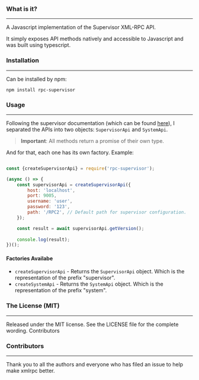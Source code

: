 ### What is it?
___

A Javascript implementation of the Supervisor XML-RPC API.  

It simply exposes API methods natively and accessible to Javascript and was built using typescript.

### Installation
___

Can be installed by npm:
```shell
npm install rpc-supervisor
```

### Usage
___
Following the supervisor documentation (which can be found [here](http://supervisord.org/api.html)), I separated the APIs into two objects: ``SupervisorApi`` and ``SystemApi``.  

> **Important**: All methods return a promise of their own type.

And for that, each one has its own factory. Example:
```javascript

const {createSupervisorApi} = require('rpc-supervisor');

(async () => {
    const supervisorApi = createSupervisorApi({
        host: 'localhost',
        port: 9005,
        username: 'user',
        password: '123',
        path: '/RPC2', // Default path for supervisor configuration.
    });

    const result = await supervisorApi.getVersion();
    
    console.log(result);
})();
```

#### Factories Availabe
 - ``createSupervisorApi`` - Returns the ``SupervisorApi`` object. Which is the representation of the prefix "supervisor".
 - ``createSystemApi`` - Returns the ``SystemApi`` object. Which is the representation of the prefix "system".

### The License (MIT)
___
Released under the MIT license. See the LICENSE file for the complete wording.
Contributors

### Contributors
___
Thank you to all the authors and everyone who has filed an issue to help make xmlrpc better.